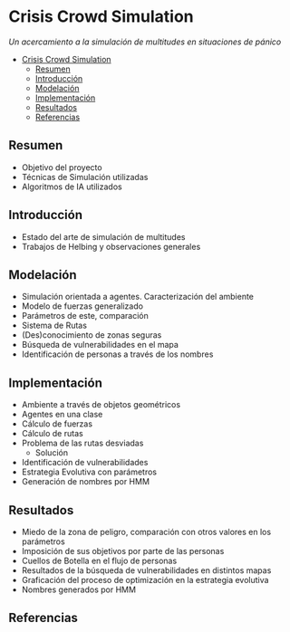 # Crisis Crowd Simulation
*Un acercamiento a la simulación de multitudes en situaciones de pánico*

- [Crisis Crowd Simulation](#crisis-crowd-simulation)
  - [Resumen](#resumen)
  - [Introducción](#introducción)
  - [Modelación](#modelación)
  - [Implementación](#implementación)
  - [Resultados](#resultados)
  - [Referencias](#referencias)

## Resumen
- Objetivo del proyecto
- Técnicas de Simulación utilizadas
- Algoritmos de IA utilizados

## Introducción
- Estado del arte de simulación de multitudes
- Trabajos de Helbing y observaciones generales

## Modelación
- Simulación orientada a agentes. Caracterización del ambiente
- Modelo de fuerzas generalizado
- Parámetros de este, comparación
- Sistema de Rutas
- (Des)conocimiento de zonas seguras
- Búsqueda de vulnerabilidades en el mapa
- Identificación de personas a través de los nombres

## Implementación
- Ambiente a través de objetos geométricos
- Agentes en una clase
- Cálculo de fuerzas
- Cálculo de rutas
- Problema de las rutas desviadas
    + Solución
- Identificación de vulnerabilidades
- Estrategia Evolutiva con parámetros
- Generación de nombres por HMM

## Resultados
- Miedo de la zona de peligro, comparación con otros valores en los parámetros
- Imposición de sus objetivos por parte de las personas
- Cuellos de Botella en el flujo de personas
- Resultados de la búsqueda de vulnerabilidades en distintos mapas
- Graficación del proceso de optimización en la estrategia evolutiva
- Nombres generados por HMM

## Referencias